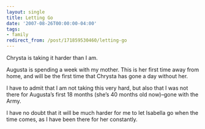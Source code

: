 ```yaml
---
layout: single
title: Letting Go
date: '2007-08-26T00:00:00-04:00'
tags:
- family
redirect_from: /post/171859530460/letting-go
---
```

Chrysta is taking it harder than I am.

Augusta is spending a week with my mother. This is her first time away from home, and will be the first time that Chrysta has gone a day without her.

I have to admit that I am not taking this very hard, but also that I was not there for Augusta&rsquo;s first 18 months (she&rsquo;s 40 months old now)&ndash;gone with the Army.

I have no doubt that it will be much harder for me to let Isabella go when the time comes, as I have been there for her constantly.
